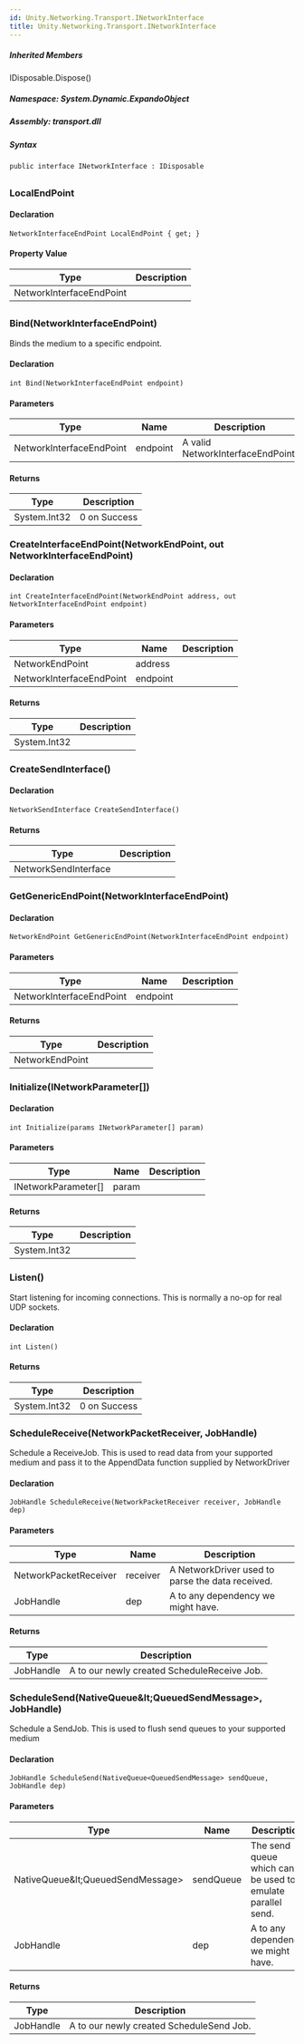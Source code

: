 ```yaml
---  
id: Unity.Networking.Transport.INetworkInterface  
title: Unity.Networking.Transport.INetworkInterface  
---
```


<div class="markdown level0 summary">

</div>

<div class="markdown level0 conceptual">

</div>

<div class="inheritedMembers">

##### Inherited Members

<div>

IDisposable.Dispose()

</div>

</div>

##### **Namespace**: System.Dynamic.ExpandoObject

##### **Assembly**: transport.dll

##### Syntax

``` lang-csharp
public interface INetworkInterface : IDisposable
```

## 

### LocalEndPoint

<div class="markdown level1 summary">

</div>

<div class="markdown level1 conceptual">

</div>

#### Declaration

``` lang-csharp
NetworkInterfaceEndPoint LocalEndPoint { get; }
```

#### Property Value

| Type                     | Description |
|--------------------------|-------------|
| NetworkInterfaceEndPoint |             |

## 

### Bind(NetworkInterfaceEndPoint)

<div class="markdown level1 summary">

Binds the medium to a specific endpoint.

</div>

<div class="markdown level1 conceptual">

</div>

#### Declaration

``` lang-csharp
int Bind(NetworkInterfaceEndPoint endpoint)
```

#### Parameters

| Type                     | Name     | Description                       |
|--------------------------|----------|-----------------------------------|
| NetworkInterfaceEndPoint | endpoint | A valid NetworkInterfaceEndPoint. |

#### Returns

| Type         | Description  |
|--------------|--------------|
| System.Int32 | 0 on Success |

### CreateInterfaceEndPoint(NetworkEndPoint, out NetworkInterfaceEndPoint)

<div class="markdown level1 summary">

</div>

<div class="markdown level1 conceptual">

</div>

#### Declaration

``` lang-csharp
int CreateInterfaceEndPoint(NetworkEndPoint address, out NetworkInterfaceEndPoint endpoint)
```

#### Parameters

| Type                     | Name     | Description |
|--------------------------|----------|-------------|
| NetworkEndPoint          | address  |             |
| NetworkInterfaceEndPoint | endpoint |             |

#### Returns

| Type         | Description |
|--------------|-------------|
| System.Int32 |             |

### CreateSendInterface()

<div class="markdown level1 summary">

</div>

<div class="markdown level1 conceptual">

</div>

#### Declaration

``` lang-csharp
NetworkSendInterface CreateSendInterface()
```

#### Returns

| Type                 | Description |
|----------------------|-------------|
| NetworkSendInterface |             |

### GetGenericEndPoint(NetworkInterfaceEndPoint)

<div class="markdown level1 summary">

</div>

<div class="markdown level1 conceptual">

</div>

#### Declaration

``` lang-csharp
NetworkEndPoint GetGenericEndPoint(NetworkInterfaceEndPoint endpoint)
```

#### Parameters

| Type                     | Name     | Description |
|--------------------------|----------|-------------|
| NetworkInterfaceEndPoint | endpoint |             |

#### Returns

| Type            | Description |
|-----------------|-------------|
| NetworkEndPoint |             |

### Initialize(INetworkParameter\[\])

<div class="markdown level1 summary">

</div>

<div class="markdown level1 conceptual">

</div>

#### Declaration

``` lang-csharp
int Initialize(params INetworkParameter[] param)
```

#### Parameters

| Type                  | Name  | Description |
|-----------------------|-------|-------------|
| INetworkParameter\[\] | param |             |

#### Returns

| Type         | Description |
|--------------|-------------|
| System.Int32 |             |

### Listen()

<div class="markdown level1 summary">

Start listening for incoming connections. This is normally a no-op for
real UDP sockets.

</div>

<div class="markdown level1 conceptual">

</div>

#### Declaration

``` lang-csharp
int Listen()
```

#### Returns

| Type         | Description  |
|--------------|--------------|
| System.Int32 | 0 on Success |

### ScheduleReceive(NetworkPacketReceiver, JobHandle)

<div class="markdown level1 summary">

Schedule a ReceiveJob. This is used to read data from your supported
medium and pass it to the AppendData function supplied by NetworkDriver

</div>

<div class="markdown level1 conceptual">

</div>

#### Declaration

``` lang-csharp
JobHandle ScheduleReceive(NetworkPacketReceiver receiver, JobHandle dep)
```

#### Parameters

| Type                  | Name     | Description                                      |
|-----------------------|----------|--------------------------------------------------|
| NetworkPacketReceiver | receiver | A NetworkDriver used to parse the data received. |
| JobHandle             | dep      | A to any dependency we might have.               |

#### Returns

| Type      | Description                                 |
|-----------|---------------------------------------------|
| JobHandle | A to our newly created ScheduleReceive Job. |

### ScheduleSend(NativeQueue\&lt;QueuedSendMessage&gt;, JobHandle)

<div class="markdown level1 summary">

Schedule a SendJob. This is used to flush send queues to your supported
medium

</div>

<div class="markdown level1 conceptual">

</div>

#### Declaration

``` lang-csharp
JobHandle ScheduleSend(NativeQueue<QueuedSendMessage> sendQueue, JobHandle dep)
```

#### Parameters

| Type                             | Name      | Description                                                |
|----------------------------------|-----------|------------------------------------------------------------|
| NativeQueue\&lt;QueuedSendMessage&gt; | sendQueue | The send queue which can be used to emulate parallel send. |
| JobHandle                        | dep       | A to any dependency we might have.                         |

#### Returns

| Type      | Description                              |
|-----------|------------------------------------------|
| JobHandle | A to our newly created ScheduleSend Job. |
